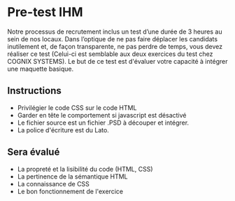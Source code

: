 # Pre-test IHM

Notre processus de recrutement inclus un test d’une durée de 3 heures au sein de nos locaux. Dans l’optique de ne pas faire déplacer les candidats inutilement et, de façon transparente, ne pas perdre de temps, vous devez réaliser ce test (Celui-ci est semblable aux deux exercices du test chez COGNIX SYSTEMS).
Le but de ce test est d'évaluer votre capacité à intégrer une maquette basique.

## Instructions ##
- Privilégier le code CSS sur le code HTML
- Garder en tête le comportement si javascript est désactivé
- Le fichier source est un fichier .PSD à découper et intégrer.
- La police d'écriture est du Lato.


## Sera évalué ##
- La propreté et la lisibilité du code (HTML, CSS)
- La pertinence de la sémantique HTML
- La connaissance de CSS
- Le bon fonctionnement de l'exercice